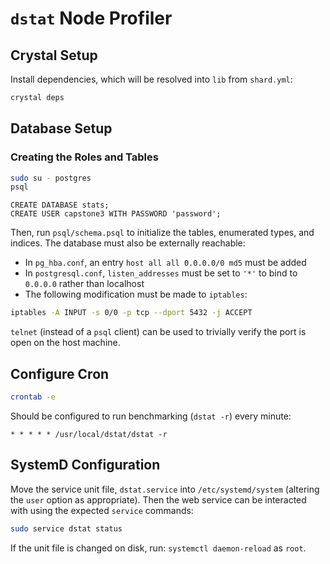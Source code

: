 # `dstat` Node Profiler

## Crystal Setup

Install dependencies, which will be resolved into `lib` from `shard.yml`:
```bash
crystal deps
```

## Database Setup
### Creating the Roles and Tables

```bash
sudo su - postgres
psql
```

```psql
CREATE DATABASE stats;
CREATE USER capstone3 WITH PASSWORD 'password';
```

Then, run `psql/schema.psql` to initialize the tables, enumerated types, and indices. The database must also be externally reachable:

  - In `pg_hba.conf`, an entry `host all all 0.0.0.0/0 md5` must be added
  - In `postgresql.conf`, `listen_addresses` must be set to `'*'` to bind to `0.0.0.0` rather than localhost
  - The following modification must be made to `iptables`:
```bash
iptables -A INPUT -s 0/0 -p tcp --dport 5432 -j ACCEPT
```

`telnet` (instead of a `psql` client) can be used to trivially verify the port is open on the host machine.

## Configure Cron

```bash
crontab -e
```

Should be configured to run benchmarking (`dstat -r`) every minute:

```text
* * * * * /usr/local/dstat/dstat -r
```

## SystemD Configuration

Move the service unit file, `dstat.service` into `/etc/systemd/system` (altering the `user` option as appropriate). Then the web service can be interacted with using the expected `service` commands:
```bash
sudo service dstat status
```

If the unit file is changed on disk, run: `systemctl daemon-reload` as `root`.
